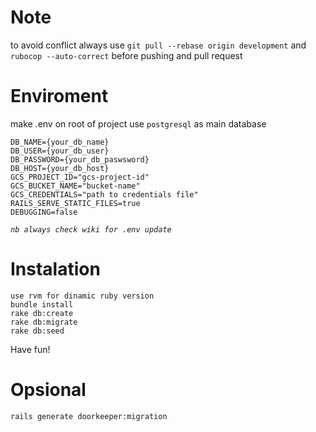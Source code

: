 # Note
to avoid conflict always use `git pull --rebase origin development` and `rubocop --auto-correct` before pushing and pull request


# Enviroment
make .env on root of project
use `postgresql` as main database
```
DB_NAME={your_db_name}
DB_USER={your_db_user}
DB_PASSWORD={your_db_paswsword}
DB_HOST={your_db_host}
GCS_PROJECT_ID="gcs-project-id"
GCS_BUCKET_NAME="bucket-name"
GCS_CREDENTIALS="path to credentials file"
RAILS_SERVE_STATIC_FILES=true
DEBUGGING=false
```
_`nb always check wiki for .env update`_

# Instalation

```
use rvm for dinamic ruby version
bundle install
rake db:create
rake db:migrate
rake db:seed
```

Have fun!
# Opsional
```
rails generate doorkeeper:migration
```